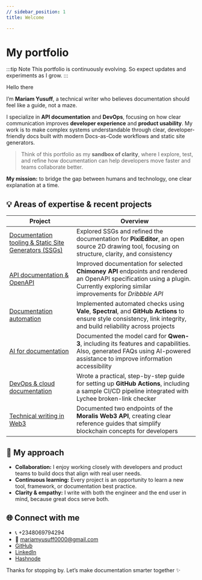 ```yaml
---
// sidebar_position: 1
title: Welcome

---
```

# My portfolio

:::tip Note
This portfolio is continuously evolving. So expect updates and experiments as I grow.
::: 

Hello there  

I’m **Mariam Yusuff**, a technical writer who believes documentation should feel like a guide, not a maze.  

I specialize in **API documentation** and **DevOps**, focusing on how clear communication improves **developer experience** and **product usability**. My work is to make complex systems understandable through clear, developer-friendly docs built with modern Docs-as-Code workflows and static site generators.  


> Think of this portfolio as my **sandbox of clarity**, where I explore, test, and refine how documentation can help developers move faster and teams collaborate better.  

**My mission:** to bridge the gap between humans and technology, one clear explanation at a time.  


## 💡 Areas of expertise & recent projects

| Project | Overview |
| ------- | -------- |
| [Documentation tooling & Static Site Generators (SSGs)](./documentation-tooling/intro.mdx) | Explored SSGs and refined the documentation for **PixiEditor**, an open source 2D drawing tool, focusing on structure, clarity, and consistency |
| [API documentation & OpenAPI](./api-documentation/intro) | Improved documentation for selected **Chimoney API** endpoints and rendered an OpenAPI specification using a plugin. Currently exploring similar improvements for *Dribbble API* |
| [Documentation automation](./docs-automation/intro) | Implemented automated checks using **Vale**, **Spectral**, and **GitHub Actions** to ensure style consistency, link integrity, and build reliability across projects |
| [AI for documentation](./ai-documentation/intro) | Documented the model card for **Qwen-3**, including its features and capabilities. Also, generated FAQs using AI-powered assistance to improve information accessibility |
| [DevOps & cloud documentation](./devops-cloud-documentation/intro) | Wrote a practical, step-by-step guide for setting up **GitHub Actions**, including a sample CI/CD pipeline integrated with Lychee broken-link checker |
| [Technical writing in Web3](./web3-documentation/api-intro) | Documented two endpoints of the **Moralis Web3 API**, creating clear reference guides that simplify blockchain concepts for developers |


## 🧩 My approach  

- **Collaboration:** I enjoy working closely with developers and product teams to build docs that align with real user needs.  
- **Continuous learning:** Every project is an opportunity to learn a new tool, framework, or documentation best practice.  
- **Clarity & empathy:** I write with both the engineer and the end user in mind, because great docs serve both.  


## 🌐 Connect with me
- 📞 +2348069794294   
- 📩 mariamyusuff0000@gmail.com
- [GitHub](https://github.com/MwithHeart/writetech-accelerator-portfolio-mariam)
- [LinkedIn](https://linkedin.com/in/yusuff-mariam)
- [Hashnode](https://mwithheart.hashnode.dev/)  

Thanks for stopping by. Let’s make documentation smarter together ✨
